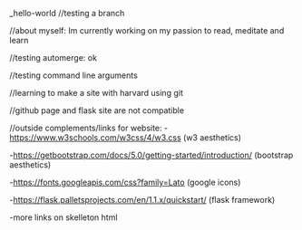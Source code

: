 _hello-world
//testing a branch

//about myself: Im currently working on my passion to read, meditate and learn

//testing automerge: ok

//testing command line arguments

//learning to make a site with harvard using git

//github page and flask site are not compatible 

//outside complements/links for website:
  -https://www.w3schools.com/w3css/4/w3.css                                 (w3 aesthetics)
  
  -https://getbootstrap.com/docs/5.0/getting-started/introduction/          (bootstrap aesthetics)
  
  -https://fonts.googleapis.com/css?family=Lato                             (google icons)
  
  -https://flask.palletsprojects.com/en/1.1.x/quickstart/                   (flask framework)
  
  -more links on skelleton html

